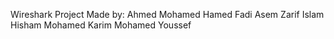 Wireshark Project
Made by:
Ahmed Mohamed Hamed
Fadi Asem Zarif
Islam Hisham Mohamed
Karim Mohamed Youssef
